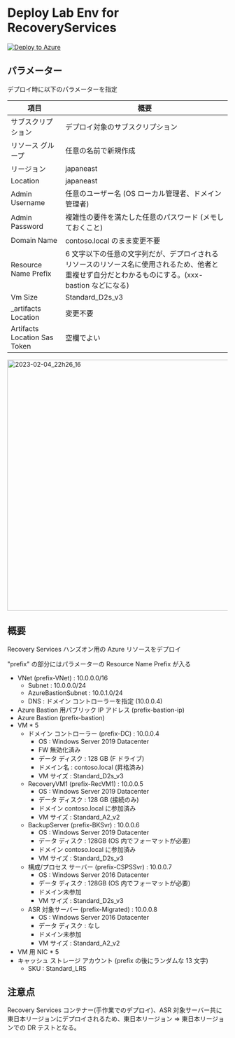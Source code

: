 # Deploy Lab Env for RecoveryServices

[![Deploy to Azure](https://aka.ms/deploytoazurebutton)](https://portal.azure.com/#create/Microsoft.Template/uri/https%3A%2F%2Fraw.githubusercontent.com%2Fkzk839%2FRecoveryServices%2Fmain%2Fmain.json)

## パラメーター

デプロイ時に以下のパラメーターを指定

| 項目                         | 概要                                                                                                                                               |
|------------------------------|----------------------------------------------------------------------------------------------------------------------------------------------------|
| サブスクリプション           | デプロイ対象のサブスクリプション                                                                                                                   |
| リソース グループ            | 任意の名前で新規作成                                                                                                                               |
| リージョン                   | japaneast                                                                                                                                          |
| Location                     | japaneast                                                                                                                                          |
| Admin Username               | 任意のユーザー名 (OS ローカル管理者、ドメイン管理者)                                                                                               |
| Admin Password               | 複雑性の要件を満たした任意のパスワード (メモしておくこと)                                                                                          |
| Domain Name                  | contoso.local のまま変更不要                                                                                                                       |
| Resource Name Prefix         | 6 文字以下の任意の文字列だが、デプロイされるリソースのリソース名に使用されるため、他者と重複せず自分だとわかるものにする。(xxx-bastion などになる) |
| Vm Size                      | Standard_D2s_v3                                                                                                                                    |
| _artifacts Location          | 変更不要                                                                                                                                           |
| Artifacts Location Sas Token | 空欄でよい                                                                                                                                         |

<img width="574" alt="2023-02-04_22h26_16" src="https://user-images.githubusercontent.com/67820613/216857560-20a4bbb0-b46c-4d7f-bec0-f2a676e245de.png">

## 概要

Recovery Services ハンズオン用の Azure リソースをデプロイ

"prefix" の部分にはパラメーターの Resource Name Prefix が入る

- VNet (prefix-VNet) : 10.0.0.0/16
  - Subnet : 10.0.0.0/24
  - AzureBastionSubnet : 10.0.1.0/24
  - DNS : ドメイン コントローラーを指定 (10.0.0.4)
- Azure Bastion 用パブリック IP アドレス (prefix-bastion-ip)
- Azure Bastion (prefix-bastion)
- VM * 5
  - ドメイン コントローラー (prefix-DC) : 10.0.0.4
    - OS : Windows Server 2019 Datacenter
    - FW 無効化済み
    - データ ディスク : 128 GB (F ドライブ)
    - ドメイン名 : contoso.local (昇格済み)
    - VM サイズ : Standard_D2s_v3
  - RecoveryVM1 (prefix-RecVM1) : 10.0.0.5
    - OS : Windows Server 2019 Datacenter
    - データ ディスク : 128 GB (接続のみ)
    - ドメイン contoso.local に参加済み
    - VM サイズ : Standard_A2_v2
  - BackupServer (prefix-BKSvr) : 10.0.0.6
    - OS : Windows Server 2019 Datacenter
    - データ ディスク : 128GB (OS 内でフォーマットが必要)
    - ドメイン contoso.local に参加済み
    - VM サイズ : Standard_D2s_v3
  - 構成/プロセス サーバー (prefix-CSPSSvr) : 10.0.0.7
    - OS : Windows Server 2016 Datacenter
    - データ ディスク : 128GB (OS 内でフォーマットが必要)
    - ドメイン未参加
    - VM サイズ : Standard_D2s_v3
  - ASR 対象サーバー (prefix-Migrated) : 10.0.0.8
    - OS : Windows Server 2016 Datacenter
    - データ ディスク : なし
    - ドメイン未参加
    - VM サイズ : Standard_A2_v2
- VM 用 NIC * 5
- キャッシュ ストレージ アカウント (prefix の後にランダムな 13 文字)
    - SKU : Standard_LRS

## 注意点
Recovery Services コンテナー(手作業でのデプロイ)、ASR 対象サーバー共に東日本リージョンにデプロイされるため、東日本リージョン ⇒ 東日本リージョンでの DR テストとなる。
